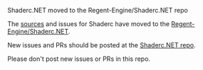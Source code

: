 Shaderc.NET moved to the Regent-Engine/Shaderc.NET repo


The [sources](https://github.com/Regent-Engine/Shaderc) and issues for Shaderc have moved to the [Regent-Engine/Shaderc.NET](https://github.com/FaberSanZ/Shaderc.NET).

New issues and PRs should be posted at the [Shaderc.NET repo](https://github.com/FaberSanZ/Shaderc.NET).

Please don't post new issues or PRs in this repo.
